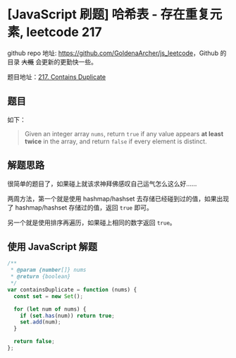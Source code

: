 # [JavaScript 刷题] 哈希表 - 存在重复元素, leetcode 217

github repo 地址: <https://github.com/GoldenaArcher/js_leetcode>，Github 的目录 ~~大概~~ 会更新的更勤快一些。

题目地址：[217. Contains Duplicate](https://leetcode.com/problems/contains-duplicate/)

## 题目

如下：

> Given an integer array `nums`, return `true` if any value appears **at least twice** in the array, and return `false` if every element is distinct.

## 解题思路

很简单的题目了，如果碰上就该求神拜佛感叹自己运气怎么这么好……

两周方法，第一个就是使用 hashmap/hashset 去存储已经碰到过的值，如果出现了 hashmap/hashset 存储过的值，返回 `true` 即可。

另一个就是使用排序再遍历，如果碰上相同的数字返回 `true`。

## 使用 JavaScript 解题

```javascript
/**
 * @param {number[]} nums
 * @return {boolean}
 */
var containsDuplicate = function (nums) {
  const set = new Set();

  for (let num of nums) {
    if (set.has(num)) return true;
    set.add(num);
  }

  return false;
};
```
